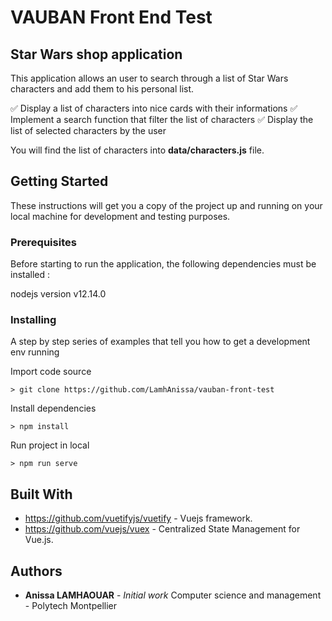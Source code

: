 # VAUBAN Front End Test

## Star Wars shop application

This application allows an user to search through a list of Star Wars characters and add them to his personal list.

:white_check_mark: Display a list of characters into nice cards with their informations
:white_check_mark: Implement a search function that filter the list of characters
:white_check_mark: Display the list of selected characters by the user

You will find the list of characters into **data/characters.js** file. 


## Getting Started

These instructions will get you a copy of the project up and running on your local machine for development and testing purposes.

### Prerequisites

Before starting to run the application, the following dependencies must be installed :

nodejs version v12.14.0

### Installing

A step by step series of examples that tell you how to get a development env running

Import code source

```
> git clone https://github.com/LamhAnissa/vauban-front-test
```

Install dependencies

```
> npm install
```


Run project in local

```
> npm run serve
```

## Built With

* https://github.com/vuetifyjs/vuetify -  Vuejs framework.
* https://github.com/vuejs/vuex - Centralized State Management for Vue.js.

## Authors

* **Anissa LAMHAOUAR** - *Initial work* Computer science and management - Polytech Montpellier
